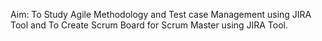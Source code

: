 Aim: To Study Agile Methodology and Test case Management using JIRA Tool and To Create Scrum Board for Scrum Master using JIRA Tool.
